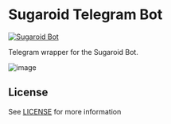 # Sugaroid Telegram Bot

[![Sugaroid Bot](https://img.shields.io/badge/sugaroid-telegram-%23f70049)](https://github.com/sugaroidbot/sugaroid)

Telegram wrapper for the Sugaroid Bot.

![image](https://user-images.githubusercontent.com/48695438/105625573-4a720580-5e3b-11eb-9b9f-79ab2fde1024.png)


## License 
See [LICENSE](./LICENSE) for more information

